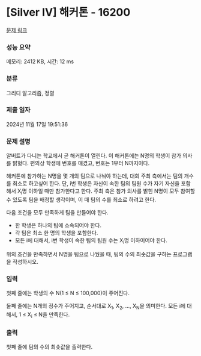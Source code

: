 # [Silver IV] 해커톤 - 16200 

[문제 링크](https://www.acmicpc.net/problem/16200) 

### 성능 요약

메모리: 2412 KB, 시간: 12 ms

### 분류

그리디 알고리즘, 정렬

### 제출 일자

2024년 11월 17일 19:51:36

### 문제 설명

<p>알버트가 다니는 학교에서 곧 해커톤이 열린다. 이 해커톤에는 N명의 학생이 참가 의사를 밝혔다. 편의상 학생에 번호를 매겼고, 번호는 1부터 N까지이다. </p>

<p>해커톤에 참가하는 N명을 몇 개의 팀으로 나눠야 하는데, 대회 주최 측에서는 팀의 개수를 최소로 하고싶어 한다. 단, i번 학생은 자신이 속한 팀의 팀원 수가 자기 자신을 포함해서 X<sub>i</sub>명 이하일 때만 참가한다고 한다. 주최 측은 참가 의사를 밝힌 N명이 모두 참여할 수 있도록 팀을 배정할 생각이며, 이 때 팀의 수를 최소로 하려고 한다.</p>

<p>다음 조건을 모두 만족하게 팀을 만들어야 한다.</p>

<ul>
	<li>한 학생은 하나의 팀에 소속되어야 한다.</li>
	<li>각 팀은 최소 한 명의 학생을 포함한다.</li>
	<li>모든 i에 대해서, i번 학생이 속한 팀의 팀원 수는 X<sub>i</sub>명 이하이어야 한다.</li>
</ul>

<p>위의 조건을 만족하면서 N명을 팀으로 나눴을 때, 팀의 수의 최솟값을 구하는 프로그램을 작성하시오.</p>

### 입력 

 <p>첫째 줄에는 학생의 수 N(1 ≤ N ≤ 100,000)이 주어진다.</p>

<p>둘째 줄에는 N개의 정수가 주어지고, 순서대로 X<sub>1</sub>, X<sub>2</sub>, ..., X<sub>N</sub>을 의미한다. 모든 i에 대해서, 1 ≤ X<sub>i</sub> ≤ N을 만족한다.</p>

### 출력 

 <p>첫째 줄에 팀의 수의 최솟값을 출력한다.</p>

